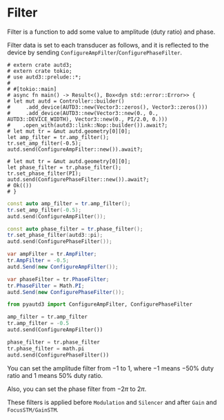 # Filter

Filter is a function to add some value to amplitude (duty ratio) and phase.

Filter data is set to each transducer as follows, and it is reflected to the device by sending `ConfigureAmpFilter`/`ConfigurePhaseFilter`.

```rust,edition2021
# extern crate autd3;
# extern crate tokio;
# use autd3::prelude::*;
# 
# #[tokio::main]
# async fn main() -> Result<(), Box<dyn std::error::Error>> {
# let mut autd = Controller::builder()
#     .add_device(AUTD3::new(Vector3::zeros(), Vector3::zeros()))
#     .add_device(AUTD3::new(Vector3::new(0., 0., AUTD3::DEVICE_WIDTH), Vector3::new(0., PI/2.0, 0.)))
#    .open_with(autd3::link::Nop::builder()).await?;
# let mut tr = &mut autd.geometry[0][0];
let amp_filter = tr.amp_filter();
tr.set_amp_filter(-0.5);
autd.send(ConfigureAmpFilter::new()).await?;

# let mut tr = &mut autd.geometry[0][0];
let phase_filter = tr.phase_filter();
tr.set_phase_filter(PI);
autd.send(ConfigurePhaseFilter::new()).await?;
# Ok(())
# }
```

```cpp
const auto amp_filter = tr.amp_filter();
tr.set_amp_filter(-0.5);
autd.send(ConfigureAmpFilter());

const auto phase_filter = tr.phase_filter();
tr.set_phase_filter(autd3::pi);
autd.send(ConfigurePhaseFilter());
```

```cs
var ampFilter = tr.AmpFilter;
tr.AmpFilter = -0.5;
autd.Send(new ConfigureAmpFilter());

var phaseFilter = tr.PhaseFilter;
tr.PhaseFilter = Math.PI;
autd.Send(new ConfigurePhaseFilter());
```

```python
from pyautd3 import ConfigureAmpFilter, ConfigurePhaseFilter

amp_filter = tr.amp_filter
tr.amp_filter = -0.5
autd.send(ConfigureAmpFilter())

phase_filter = tr.phase_filter
tr.phase_filter = math.pi
autd.send(ConfigurePhaseFilter())
```

You can set the amplitude filter from $-1$ to $1$, where $-1$ means $-50\%$ duty ratio and $1$ means $50\%$ duty ratio.

Also, you can set the phase filter from $-2\pi$ to $2\pi$.

These filters is applied before `Modulation` and `Silencer` and after `Gain` and `FocusSTM/GainSTM`.
